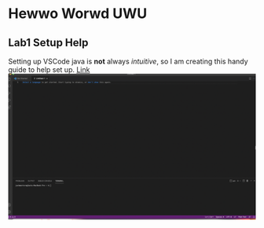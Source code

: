 # Hewwo Worwd UWU 
## Lab1 Setup Help
Setting up VSCode java is **not** always *intuitive*, so I am creating this handy guide to help set up. 
[Link](lab-report-1-week-2.md)
![Image](Lab2Screenshot.png)



